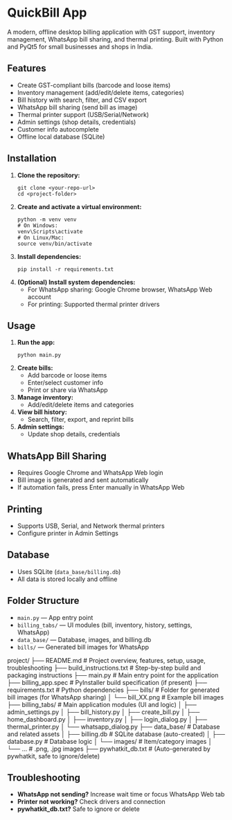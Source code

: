 # QuickBill App

A modern, offline desktop billing application with GST support, inventory management, WhatsApp bill sharing, and thermal printing. Built with Python and PyQt5 for small businesses and shops in India.

## Features
- Create GST-compliant bills (barcode and loose items)
- Inventory management (add/edit/delete items, categories)
- Bill history with search, filter, and CSV export
- WhatsApp bill sharing (send bill as image)
- Thermal printer support (USB/Serial/Network)
- Admin settings (shop details, credentials)
- Customer info autocomplete
- Offline local database (SQLite)

## Installation
1. **Clone the repository:**
   ```
   git clone <your-repo-url>
   cd <project-folder>
   ```
2. **Create and activate a virtual environment:**
   ```
   python -m venv venv
   # On Windows:
   venv\Scripts\activate
   # On Linux/Mac:
   source venv/bin/activate
   ```
3. **Install dependencies:**
   ```
   pip install -r requirements.txt
   ```
4. **(Optional) Install system dependencies:**
   - For WhatsApp sharing: Google Chrome browser, WhatsApp Web account
   - For printing: Supported thermal printer drivers

## Usage
1. **Run the app:**
   ```
   python main.py
   ```
2. **Create bills:**
   - Add barcode or loose items
   - Enter/select customer info
   - Print or share via WhatsApp
3. **Manage inventory:**
   - Add/edit/delete items and categories
4. **View bill history:**
   - Search, filter, export, and reprint bills
5. **Admin settings:**
   - Update shop details, credentials

## WhatsApp Bill Sharing
- Requires Google Chrome and WhatsApp Web login
- Bill image is generated and sent automatically
- If automation fails, press Enter manually in WhatsApp Web

## Printing
- Supports USB, Serial, and Network thermal printers
- Configure printer in Admin Settings

## Database
- Uses SQLite (`data_base/billing.db`)
- All data is stored locally and offline

## Folder Structure
- `main.py` — App entry point
- `billing_tabs/` — UI modules (bill, inventory, history, settings, WhatsApp)
- `data_base/` — Database, images, and billing.db
- `bills/` — Generated bill images for WhatsApp

project/
├── README.md                  # Project overview, features, setup, usage, troubleshooting
├── build_instructions.txt     # Step-by-step build and packaging instructions
├── main.py                    # Main entry point for the application
├── billing_app.spec           # PyInstaller build specification (if present)
├── requirements.txt           # Python dependencies
├── bills/                     # Folder for generated bill images (for WhatsApp sharing)
│   └── bill_XX.png            # Example bill images
├── billing_tabs/              # Main application modules (UI and logic)
│   ├── admin_settings.py
│   ├── bill_history.py
│   ├── create_bill.py
│   ├── home_dashboard.py
│   ├── inventory.py
│   ├── login_dialog.py
│   ├── thermal_printer.py
│   └── whatsapp_dialog.py
├── data_base/                 # Database and related assets
│   ├── billing.db             # SQLite database (auto-created)
│   ├── database.py            # Database logic
│   └── images/                # Item/category images
│       └── ...                # .png, .jpg images
├── pywhatkit_db.txt           # (Auto-generated by pywhatkit, safe to ignore/delete)

## Troubleshooting
- **WhatsApp not sending?** Increase wait time or focus WhatsApp Web tab
- **Printer not working?** Check drivers and connection
- **pywhatkit_db.txt?** Safe to ignore or delete
